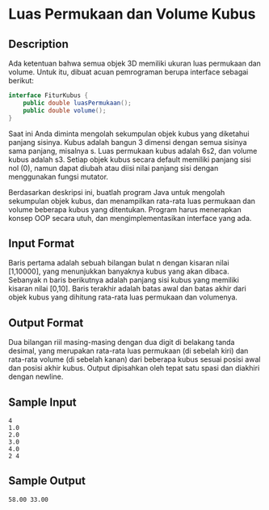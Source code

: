 # Luas Permukaan dan Volume Kubus

## Description
Ada ketentuan bahwa semua objek 3D memiliki ukuran luas permukaan dan volume. Untuk itu, dibuat acuan pemrograman berupa interface sebagai berikut:
```java
interface FiturKubus {
    public double luasPermukaan();
    public double volume();
}
```
Saat ini Anda diminta mengolah sekumpulan objek kubus yang diketahui panjang sisinya. Kubus adalah bangun 3 dimensi dengan semua sisinya sama panjang, misalnya s. Luas permukaan kubus adalah 6s2, dan volume kubus adalah s3. Setiap objek kubus secara default memiliki panjang sisi nol (0), namun dapat diubah atau diisi nilai panjang sisi dengan menggunakan fungsi mutator.

Berdasarkan deskripsi ini, buatlah program Java untuk mengolah sekumpulan objek kubus, dan menampilkan rata-rata luas permukaan dan volume beberapa kubus yang ditentukan. Program harus menerapkan konsep OOP secara utuh, dan mengimplementasikan interface yang ada.

## Input Format
Baris pertama adalah sebuah bilangan bulat n dengan kisaran nilai  [1,10000], yang menunjukkan banyaknya kubus yang akan dibaca. Sebanyak n baris berikutnya adalah panjang sisi kubus yang memiliki kisaran nilai [0,10].
Baris terakhir adalah batas awal dan batas akhir dari objek kubus yang dihitung rata-rata luas permukaan dan volumenya.

## Output Format
Dua bilangan riil masing-masing dengan dua digit di belakang tanda desimal, yang merupakan rata-rata luas permukaan (di sebelah kiri) dan rata-rata volume (di sebelah kanan) dari beberapa kubus sesuai posisi awal dan posisi akhir kubus. Output dipisahkan oleh tepat satu spasi dan diakhiri dengan newline.

## Sample Input
```
4
1.0
2.0
3.0
4.0
2 4
```

## Sample Output
```
58.00 33.00
```